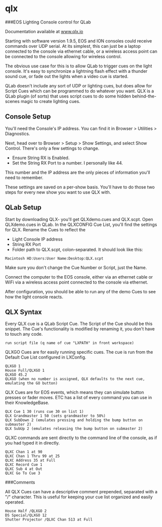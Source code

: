 qlx
===

###EOS Lighting Console control for QLab

Documentation available at www.qlx.io

Starting with software version 1.9.5, EOS and ION consoles could receive commands over UDP serial. At its simplest, this can just be a laptop connected to the console via ethernet cable, or a wireless access point can be connected to the console allowing for wireless control.

The obvious use case for this is to allow QLab to trigger cues on the light console. It's easy to synchronize a lightning flash effect with a thunder sound cue, or fade out the lights when a video cue is started.

QLab doesn't include any sort of UDP or lighting cues, but does allow for Script Cues which can be programmed to do whatever you want. QLX is a QLab plugin (of sorts) that uses script cues to do some hidden behind-the-scenes magic to create lighting cues.


Console Setup
---

You'll need the Console's IP address. You can find it in Browser > Utilities > Diagnostics.

Next, head over to Browser > Setup > Show Settings, and select Show Control. There's only a few settings to change.

- Ensure String RX is Enabled.
- Set the String RX Port to a number. I personally like 44.

This number and the IP address are the only pieces of information you'll need to remember.

These settings are saved on a per-show basis. You'll have to do those two steps for every new show you want to use QLX with.

QLab Setup
---

Start by downloading QLX- you'll get QLXdemo.cues and QLX.scpt. Open QLXdemo.cues in QLab. In the QLXCONFIG Cue List, you'll find the settings for QLX. Rename the Cues to reflect the

- Light Console IP address
- String RX Port
- Folder path to QLX.scpt, colon-separated. It should look like this:

```
Macintosh HD:Users:User Name:Desktop:QLX.scpt
```
Make sure you don't change the Cue Number or Script, just the Name.

Connect the computer to the EOS console, either via an ethernet cable or WiFi via a wireless access point connected to the console via ethernet.

After configuration, you should be able to run any of the demo Cues to see how the light console reacts.

QLX Syntax
---

Every QLX cue is a QLab Script Cue. The Script of the Cue should be this snippet. The Cue's functionality is modified by renaming it, you don't have to touch any code.

```apple
run script file (q name of cue "LXPATH" in front workspace)
```

QLXGO Cues are for easily running specific cues. The cue is run from the Default Cue List configured in LXConfig.

    QLXGO 1
    House Full/QLXGO 1
    QLXGO 45.2
    QLXGO (when no number is assigned, QLX defaults to the next cue, emulating the GO button)
    
QLX Cues are for EOS events, which means they can simulate button presses or fader moves. ETC has a list of every command you can use in their KnowledgeBase.

    QLX Cue 1 30 (runs cue 30 on list 1)
    QLX Grandmaster 1 50 (sets grandmaster to 50%)
    QLX SubDown 2 (emulates pressing and holding the bump button on submaster 2)
    QLX SubUp 2 (emulates releasing the bump button on submaster 2)
    
QLXC commands are sent directly to the command line of the console, as if you had typed it in directly.

    QLXC Chan 1 at 90
    QLXC Chan 1 Thru 99 at 25
    QLXC Address 35 at Full
    QLXC Record Cue 1
    QLXC Sub 4 at Out
    QLXC Go To Cue 3

###Comments

All QLX Cues can have a descriptive comment prepended, separated with a "/" character. This is useful for keeping your cue list organized and easily operated.

    House Half /QLXGO 2
    DS Special/QLXGO 12
    Shutter Projector /QLXC Chan 513 at Full
